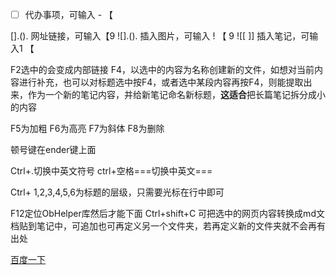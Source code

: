 - [ ] 代办事项，可输入 - 【


[].(). 网址链接，可输入【9
![].(). 插入图片，可输入 ! 【 9
![[ ]] 插入笔记，可输入1 【

F2选中的会变成内部链接
F4，以选中的内容为名称创建新的文件，如想对当前内容进行补充，也可以对标题选中按F4，或者选中某段内容再按F4，则能提取出来，作为一个新的笔记内容，并给新笔记命名新标题，**这适合**把长篇笔记拆分成小的内容

F5为加粗
F6为高亮
F7为斜体
F8为删除

顿号键在ender键上面

Ctrl+.切换中英文符号
ctrl+空格===切换中英文===

Ctrl+ 1,2,3,4,5,6为标题的层级，只需要光标在行中即可

F12定位ObHelper库然后才能下面
Ctrl+shift+C  可把选中的网页内容转换成md文档贴到笔记中，可追加也可再定义另一个文件夹，若再定义新的文件夹就不会再有出处
 



[百度一下](http://www.baidu.com)


